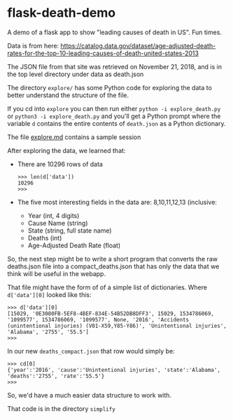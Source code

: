 # flask-death-demo
A demo of a flask app to show "leading causes of death in US".  Fun times.

Data is from here: <https://catalog.data.gov/dataset/age-adjusted-death-rates-for-the-top-10-leading-causes-of-death-united-states-2013>

The JSON file from that site was retrieved on November 21, 2018, and is in the top level directory under data as death.json

The directory `explore/` has some Python code for exploring the data to better understand the structure of the file.

If you cd into `explore` you can then run either `python -i explore_death.py` or `python3 -i explore_death.py` and
you'll get a Python prompt where the variable `d` contains the entire contents of `death.json` as a Python dictionary.

The file [explore.md](explore.md) contains a sample session 

After exploring the data, we learned that:
* There are 10296 rows of data

   ```
   >>> len(d['data'])
   10296
   >>> 
   ```   
* The five most interesting fields in the data are: 8,10,11,12,13 (inclusive:
   * Year (int, 4 digits)
   * Cause Name (string)
   * State (string, full state name)
   * Deaths (int)
   * Age-Adjusted Death Rate (float)
   
So, the next step might be to write a short program that converts the raw deaths.json file into a compact_deaths.json
that has only the data that we think will be useful in the webapp.

That file might have the form of of a simple list of dictionaries.  Where `d['data'][0]` looked like this:

```
>>> d['data'][0]
[15029, '0E3080FB-5EF8-4BEF-834E-54B52DB8DFF3', 15029, 1534786069, '1099577', 1534786069, '1099577', None, '2016', 'Accidents (unintentional injuries) (V01-X59,Y85-Y86)', 'Unintentional injuries', 'Alabama', '2755', '55.5']
>>> 
```

In our new `deaths_compact.json` that row would simply be:

```
>>> cd[0]
{'year':'2016', 'cause':'Unintentional injuries', 'state':'Alabama', 'deaths':'2755', 'rate':'55.5'}
>>> 
```

So, we'd have a much easier data structure to work with.

That code is in the directory `simplify`
